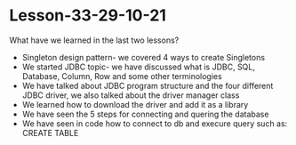 # Lesson-33-29-10-21
What have we learned in the last two lessons?

- Singleton design pattern- we covered 4 ways to create Singletons
- We started JDBC topic- we have discussed what is JDBC, SQL, Database, Column, Row and some other terminologies
- We have talked about JDBC program structure and the four different JDBC driver, we also talked about the driver manager class
- We learned how to download the driver and add it as a library
- We have seen the 5 steps for connecting and quering the database
- We have seen in code how to connect to db and execure query such as: CREATE TABLE
